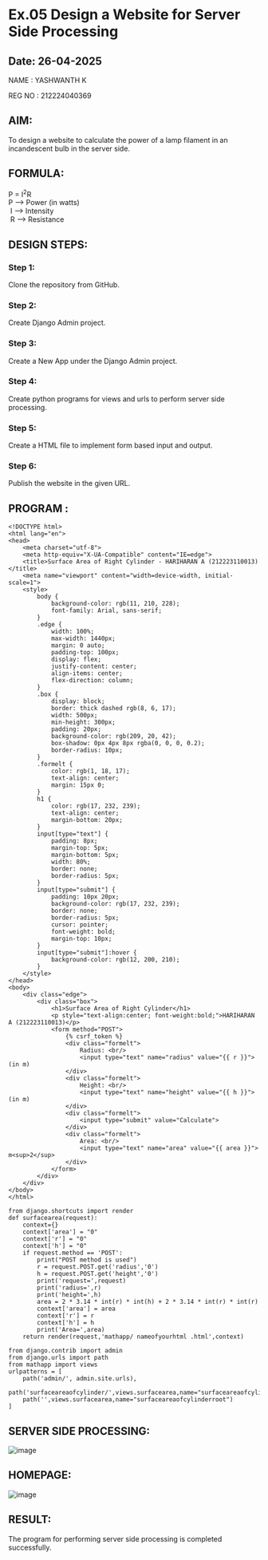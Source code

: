 # Ex.05 Design a Website for Server Side Processing
## Date: 26-04-2025

NAME : YASHWANTH K

REG NO : 212224040369

## AIM:
 To design a website to calculate the power of a lamp filament in an incandescent bulb in the server side. 


## FORMULA:
P = I<sup>2</sup>R
<br> P --> Power (in watts)
<br> I --> Intensity
<br> R --> Resistance

## DESIGN STEPS:

### Step 1:
Clone the repository from GitHub.

### Step 2:
Create Django Admin project.

### Step 3:
Create a New App under the Django Admin project.

### Step 4:
Create python programs for views and urls to perform server side processing.

### Step 5:
Create a HTML file to implement form based input and output.

### Step 6:
Publish the website in the given URL.

## PROGRAM :

```
<!DOCTYPE html>
<html lang="en">
<head>
    <meta charset="utf-8">
    <meta http-equiv="X-UA-Compatible" content="IE=edge">
    <title>Surface Area of Right Cylinder - HARIHARAN A (212223110013)</title>
    <meta name="viewport" content="width=device-width, initial-scale=1">
    <style>
        body {
            background-color: rgb(11, 210, 228);
            font-family: Arial, sans-serif;
        }
        .edge {
            width: 100%;
            max-width: 1440px;
            margin: 0 auto;
            padding-top: 100px;
            display: flex;
            justify-content: center;
            align-items: center;
            flex-direction: column;
        }
        .box {
            display: block;
            border: thick dashed rgb(8, 6, 17);
            width: 500px;
            min-height: 300px;
            padding: 20px;
            background-color: rgb(209, 20, 42);
            box-shadow: 0px 4px 8px rgba(0, 0, 0, 0.2);
            border-radius: 10px;
        }
        .formelt {
            color: rgb(1, 18, 17);
            text-align: center;
            margin: 15px 0;
        }
        h1 {
            color: rgb(17, 232, 239);
            text-align: center;
            margin-bottom: 20px;
        }
        input[type="text"] {
            padding: 8px;
            margin-top: 5px;
            margin-bottom: 5px;
            width: 80%;
            border: none;
            border-radius: 5px;
        }
        input[type="submit"] {
            padding: 10px 20px;
            background-color: rgb(17, 232, 239);
            border: none;
            border-radius: 5px;
            cursor: pointer;
            font-weight: bold;
            margin-top: 10px;
        }
        input[type="submit"]:hover {
            background-color: rgb(12, 200, 210);
        }
    </style>
</head>
<body>
    <div class="edge">
        <div class="box">
            <h1>Surface Area of Right Cylinder</h1>
            <p style="text-align:center; font-weight:bold;">HARIHARAN A (212223110013)</p>
            <form method="POST">
                {% csrf_token %}
                <div class="formelt">
                    Radius: <br/>
                    <input type="text" name="radius" value="{{ r }}"> (in m)
                </div>
                <div class="formelt">
                    Height: <br/>
                    <input type="text" name="height" value="{{ h }}"> (in m)
                </div>
                <div class="formelt">
                    <input type="submit" value="Calculate">
                </div>
                <div class="formelt">
                    Area: <br/>
                    <input type="text" name="area" value="{{ area }}"> m<sup>2</sup>
                </div>
            </form>
        </div>
    </div>
</body>
</html>

```
```
from django.shortcuts import render
def surfacearea(request):
    context={}
    context['area'] = "0"
    context['r'] = "0"
    context['h'] = "0"
    if request.method == 'POST':
        print("POST method is used")
        r = request.POST.get('radius','0')
        h = request.POST.get('height','0')
        print('request=',request)
        print('radius=',r)
        print('height=',h)
        area = 2 * 3.14 * int(r) * int(h) + 2 * 3.14 * int(r) * int(r)
        context['area'] = area
        context['r'] = r
        context['h'] = h
        print('Area=',area)
    return render(request,'mathapp/ nameofyourhtml .html',context)
```
```
from django.contrib import admin
from django.urls import path
from mathapp import views
urlpatterns = [
    path('admin/', admin.site.urls),
    path('surfaceareaofcylinder/',views.surfacearea,name="surfaceareaofcylinder"),
    path('',views.surfacearea,name="surfaceareaofcylinderroot")
]
```

## SERVER SIDE PROCESSING:

![image](https://github.com/user-attachments/assets/157f28af-550c-4bd3-ab55-63f55f6696da)

## HOMEPAGE:

![image](https://github.com/user-attachments/assets/1c7fd0c6-c14f-45db-82d2-18987140e2b4)

## RESULT:
The program for performing server side processing is completed successfully.
